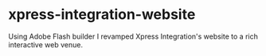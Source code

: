 # xpress-integration-website
Using Adobe Flash builder I revamped Xpress Integration's website to a rich interactive web venue.
